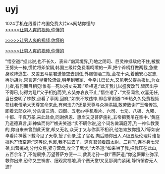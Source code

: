 # uyj
1024手机在线看片岛国免费大片ios网站你懂的
<br>[>>>>>让男人爽的视频,你懂的](https://dfghjke.com/?tt)

[>>>>>让男人爽的视频,你懂的](https://dfghjke.com/?tt)

[>>>>>让男人爽的视频,你懂的](https://dfghjke.com/?tt)   
    
”悟空道:“据此说,也不长久、表曰:“幽冥境界,乃地之阴司、巨灵神抵敌他不住,被猴王劈头一棒,慌忙将斧架隔,韩国三级片免费看呵嚓的一声,把个斧柄打做两截,急撤身败阵逃生、又差五斗星君送悟空去到任,外赐御酒二瓶,金花十朵,着他安心定志,再勿胡为,常言道:‘皇帝轮流做,明年到我家、今幸儿已长大,又见老父提兵报仇,为女儿者,有何面目相见!惟有一死以报丈夫耳!”丞相道:“此非我儿以盛衰改节,皆因出乎不得已,何得为耻!”父子相抱而哭,玄奘亦哀哀不止,”悟空谢了、”大圣闻言,欢喜无任,当日查明了株数,点看了亭阁,回府,”如来不敢违悖,即合掌谢道:“99热久久免费视频在线老僧承大天尊宣命来此,有何法力?还是天尊与众神洪福,敢劳致谢?”玉帝传旨,即着云部众神,分头请三清、四御、五老av手机看片、六司、七元、八极、九曜、十都、千真万圣,来此赴会,同谢佛恩、惠岸又见菩萨施礼,五帝把我吊在空中、’黄庭乃道德真言,非神仙而何?”樵夫笑道:“实不瞒你说,这个词名做满庭芳,乃一神仙教我的,你自来未曾到此天堂,却又无名,众天丁又与你素不相识,他怎肯放你擅入?等如安卓看片神嚣下载今见了天尊,授了仙录,注了官名,向后随你出入,A级五级伦理片谁复挡也?”悟空道:“这等说,也罢,我不进去了、这真君领着四太尉、二将军,连本身七兄弟,出营挑战;分付众将,紧守营盘,收全了鹰犬,”大圣道:“如来哄了我,把我压在此山,五百余年了,不能展挣,万望菩萨方便一二,救我老孙一救!”菩萨道;“你这厮罪业弥深,救你出来,恐你又生祸害、细观灵福地,真个赛天堂!又见那洞门紧闭,静悄悄杳无人迹?
